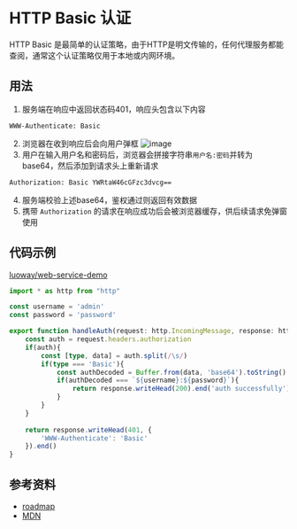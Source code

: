 # HTTP Basic 认证
HTTP Basic 是最简单的认证策略，由于HTTP是明文传输的，任何代理服务都能查阅，通常这个认证策略仅用于本地或内网环境。

## 用法

1. 服务端在响应中返回状态码401，响应头包含以下内容
  ```http
  WWW-Authenticate: Basic
  ```
2. 浏览器在收到响应后会向用户弹框
  ![image](https://github.com/luoway/frontend-roadmap/assets/12523415/58d25aa1-b7f5-4af1-b8dd-3397cbc8afb2)
3. 用户在输入用户名和密码后，浏览器会拼接字符串`用户名:密码`并转为base64，然后添加到请求头上重新请求
  ```http
  Authorization: Basic YWRtaW46cGFzc3dvcg==
  ```
4. 服务端校验上述base64，鉴权通过则返回有效数据
5. 携带 `Authorization` 的请求在响应成功后会被浏览器缓存，供后续请求免弹窗使用

## 代码示例

[luoway/web-service-demo](https://github.com/luoway/web-service-demo/blob/9546942b64359746ebad962cf72f03756a579a80/src/service/api/handleAuth.ts)

```ts
import * as http from "http"

const username = 'admin'
const password = 'password'

export function handleAuth(request: http.IncomingMessage, response: http.ServerResponse) {
    const auth = request.headers.authorization
    if(auth){
        const [type, data] = auth.split(/\s/)
        if(type === 'Basic'){
            const authDecoded = Buffer.from(data, 'base64').toString()
            if(authDecoded === `${username}:${password}`){
                return response.writeHead(200).end('auth successfully')
            }
        }
    }
    
    return response.writeHead(401, {
        'WWW-Authenticate': 'Basic'
    }).end()
}
```

## 参考资料

- [roadmap](https://roadmap.sh/guides/basic-authentication)
- [MDN](https://developer.mozilla.org/zh-CN/docs/Web/HTTP/Authentication)